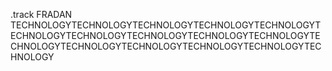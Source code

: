 .track
FRADAN TECHNOLOGYTECHNOLOGYTECHNOLOGYTECHNOLOGYTECHNOLOGYTECHNOLOGYTECHNOLOGYTECHNOLOGYTECHNOLOGYTECHNOLOGYTECHNOLOGYTECHNOLOGYTECHNOLOGYTECHNOLOGYTECHNOLOGYTECHNOLOGY